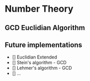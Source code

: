 # Number Theory

## GCD Euclidian Algorithm 

## Future implementations

- [] Euclidian Extended
- [] Stein's algorithm - GCD
- [] Lehmer's algorithm - GCD
- [] ...